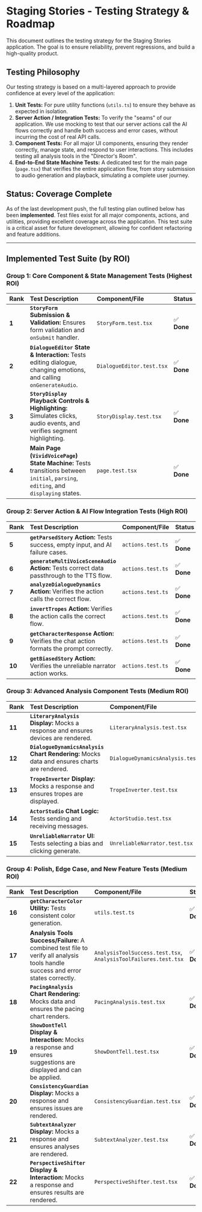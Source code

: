 # Staging Stories - Testing Strategy & Roadmap

This document outlines the testing strategy for the Staging Stories application. The goal is to ensure reliability, prevent regressions, and build a high-quality product.

## Testing Philosophy

Our testing strategy is based on a multi-layered approach to provide confidence at every level of the application:
1.  **Unit Tests:** For pure utility functions (`utils.ts`) to ensure they behave as expected in isolation.
2.  **Server Action / Integration Tests:** To verify the "seams" of our application. We use mocking to test that our server actions call the AI flows correctly and handle both success and error cases, without incurring the cost of real API calls.
3.  **Component Tests:** For all major UI components, ensuring they render correctly, manage state, and respond to user interactions. This includes testing all analysis tools in the "Director's Room".
4.  **End-to-End State Machine Tests:** A dedicated test for the main page (`page.tsx`) that verifies the entire application flow, from story submission to audio generation and playback, simulating a complete user journey.

## Status: Coverage Complete

As of the last development push, the full testing plan outlined below has been **implemented**. Test files exist for all major components, actions, and utilities, providing excellent coverage across the application. This test suite is a critical asset for future development, allowing for confident refactoring and feature additions.

---

## Implemented Test Suite (by ROI)

### Group 1: Core Component & State Management Tests (Highest ROI)

| Rank | Test Description | Component/File | Status |
| :--- | :--- | :--- | :--- |
| **1** | **`StoryForm` Submission & Validation:** Ensures form validation and `onSubmit` handler. | `StoryForm.test.tsx` | ✅ **Done** |
| **2** | **`DialogueEditor` State & Interaction:** Tests editing dialogue, changing emotions, and calling `onGenerateAudio`. | `DialogueEditor.test.tsx` | ✅ **Done** |
| **3** | **`StoryDisplay` Playback Controls & Highlighting:** Simulates clicks, audio events, and verifies segment highlighting. | `StoryDisplay.test.tsx` | ✅ **Done** |
| **4** | **Main Page (`VividVoicePage`) State Machine:** Tests transitions between `initial`, `parsing`, `editing`, and `displaying` states. | `page.test.tsx` | ✅ **Done** |

### Group 2: Server Action & AI Flow Integration Tests (High ROI)

| Rank | Test Description | Component/File | Status |
| :--- | :--- | :--- | :--- |
| **5** | **`getParsedStory` Action:** Tests success, empty input, and AI failure cases. | `actions.test.ts` | ✅ **Done** |
| **6** | **`generateMultiVoiceSceneAudio` Action:** Tests correct data passthrough to the TTS flow. | `actions.test.ts` | ✅ **Done** |
| **7** | **`analyzeDialogueDynamics` Action:** Verifies the action calls the correct flow. | `actions.test.ts` | ✅ **Done** |
| **8** | **`invertTropes` Action:** Verifies the action calls the correct flow. | `actions.test.ts` | ✅ **Done** |
| **9** | **`getCharacterResponse` Action:** Verifies the chat action formats the prompt correctly. | `actions.test.ts` | ✅ **Done** |
| **10**| **`getBiasedStory` Action:** Verifies the unreliable narrator action works. | `actions.test.ts` | ✅ **Done** |

### Group 3: Advanced Analysis Component Tests (Medium ROI)

| Rank | Test Description | Component/File | Status |
| :--- | :--- | :--- | :--- |
| **11**| **`LiteraryAnalysis` Display:** Mocks a response and ensures devices are rendered. | `LiteraryAnalysis.test.tsx` | ✅ **Done** |
| **12**| **`DialogueDynamicsAnalysis` Chart Rendering:** Mocks data and ensures charts are rendered. | `DialogueDynamicsAnalysis.test.tsx` | ✅ **Done** |
| **13**| **`TropeInverter` Display:** Mocks a response and ensures tropes are displayed. | `TropeInverter.test.tsx` | ✅ **Done** |
| **14**| **`ActorStudio` Chat Logic:** Tests sending and receiving messages. | `ActorStudio.test.tsx` | ✅ **Done** |
| **15**| **`UnreliableNarrator` UI:** Tests selecting a bias and clicking generate. | `UnreliableNarrator.test.tsx` | ✅ **Done** |

### Group 4: Polish, Edge Case, and New Feature Tests (Medium ROI)

| Rank | Test Description | Component/File | Status |
| :--- | :--- | :--- | :--- |
| **16**| **`getCharacterColor` Utility:** Tests consistent color generation. | `utils.test.ts` | ✅ **Done** |
| **17**| **Analysis Tools Success/Failure:** A combined test file to verify all analysis tools handle success and error states correctly. | `AnalysisToolSuccess.test.tsx`, `AnalysisToolFailures.test.tsx` | ✅ **Done** |
| **18**| **`PacingAnalysis` Chart Rendering:** Mocks data and ensures the pacing chart renders. | `PacingAnalysis.test.tsx` | ✅ **Done** |
| **19**| **`ShowDontTell` Display & Interaction:** Mocks a response and ensures suggestions are displayed and can be applied. | `ShowDontTell.test.tsx` | ✅ **Done** |
| **20**| **`ConsistencyGuardian` Display:** Mocks a response and ensures issues are rendered. | `ConsistencyGuardian.test.tsx` | ✅ **Done** |
| **21**| **`SubtextAnalyzer` Display:** Mocks a response and ensures analyses are rendered. | `SubtextAnalyzer.test.tsx` | ✅ **Done** |
| **22**| **`PerspectiveShifter` Display & Interaction:** Mocks a response and ensures results are rendered. | `PerspectiveShifter.test.tsx` | ✅ **Done** |
